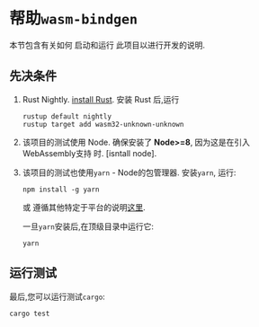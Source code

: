 
# 帮助`wasm-bindgen`

本节包含有关如何 启动和运行 此项目以进行开发的说明. 

## 先决条件

1.  Rust Nightly. [install Rust]. 安装 Rust 后,运行

    ```shell
    rustup default nightly
    rustup target add wasm32-unknown-unknown
    ```

[install rust]: https://www.rust-lang.org/en-US/install.html

2.  该项目的测试使用 Node. 确保安装了 **Node>=8**, 因为这是在引入 WebAssembly支持 时. [isntall node]. 

[install node]: https://nodejs.org/en/

3.  该项目的测试也使用`yarn` - Node的包管理器. 安装`yarn`, 运行: 

    ```shell
    npm install -g yarn
    ```

    或 遵循其他特定于平台的说明[这里](https://yarnpkg.com/en/docs/install). 

    一旦`yarn`安装后,在顶级目录中运行它: 

    ```shell
    yarn
    ```

## 运行测试

最后,您可以运行测试`cargo`: 

```shell
cargo test
```
